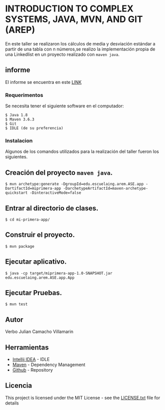 # INTRODUCTION TO COMPLEX SYSTEMS, JAVA, MVN, AND GIT (AREP)
En este taller se realizaron los cálculos de media y desviación estándar a partir de una tabla con n números,se realizo la implementación propia de una Linkedlist en un proyecto realizado con `maven java`.

## informe

El informe se encuentra en este [LINK](informe.pdf)

### Requerimentos

Se necesita tener el siguiente software en el computador:

```
$ Java 1.8
$ Maven 3.6.3
$ Git
$ IDLE (de su preferencia)
```

### Instalacion

Algunos de los comandos utilizados para la realización del taller fueron los siguientes.

## Creación del proyecto `maven java`.
```
$ mvn archetype:generate -DgroupId=edu.escuelaing.arem.ASE.app -DartifactId=miprimera-app -DarchetypeArtifactId=maven-archetype-quickstart -DinteractiveMode=false
```

## Entrar al directorio de clases.

```
$ cd mi-primera-app/
```

## Construir el proyecto.

```
$ mvn package
```

## Ejecutar aplicativo.
```
$ java -cp target/miprimera-app-1.0-SNAPSHOT.jar edu.escuelaing.arem.ASE.app.App
```

## Ejecutar Pruebas.
```
$ mvn test
```



## Autor

Verbo Julian Camacho Villamarin

## Herramientas

* [Intellij IDEA](https://www.jetbrains.com/es-es/idea/) - IDLE
* [Maven](https://maven.apache.org/) - Dependency Management
* [Github](https://github.com/VerboCamacho/AREP-TallerMvnGit) - Repository



## Licencia

This project is licensed under the MIT License - see the [LICENSE.txt](LICENSE.txt) file for details

